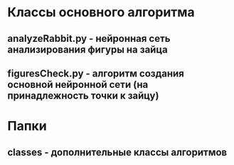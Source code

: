 # Классы основного алгоритма
## **analyzeRabbit.py** - нейронная сеть анализирования фигуры на зайца
## **figuresCheck.py** - алгоритм создания основной нейронной сети (на принадлежность точки к зайцу)
# Папки
## **classes** - дополнительные классы алгоритмов